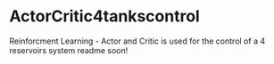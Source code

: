 # ActorCritic4tankscontrol
Reinforcment Learning - Actor and Critic  is used for the control of a 4 reservoirs system
readme soon!
